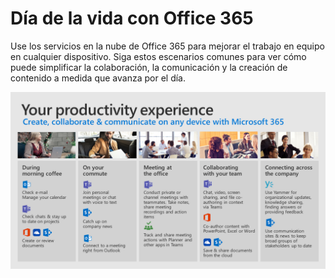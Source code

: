 # <a name="day-in-the-life-with-office-365"></a>Día de la vida con Office 365

Use los servicios en la nube de Office 365 para mejorar el trabajo en equipo en cualquier dispositivo.  Siga estos escenarios comunes para ver cómo puede simplificar la colaboración, la comunicación y la creación de contenido a medida que avanza por el día.  

![Día en la vida visual](media/m365day.png)

